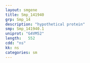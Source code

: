 ```yaml
---
layout: smgene
title: Smp_141940
grp: Smp_14
description: "hypothetical protein"
smp: Smp_141940.1
uniprot: "G4VM52"
length:   552
cdd: "ns"
kk: ns
categories: sm
---
```

